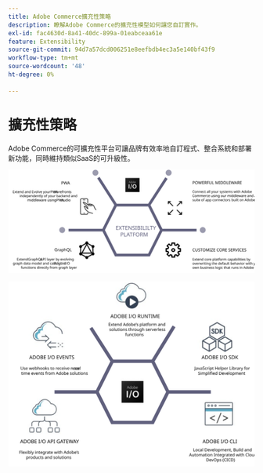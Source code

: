 ```yaml
---
title: Adobe Commerce擴充性策略
description: 瞭解Adobe Commerce的擴充性模型如何讓您自訂實作。
exl-id: fac4630d-8a41-40dc-899a-01eabceaa61e
feature: Extensibility
source-git-commit: 94d7a57dcd006251e8eefbdb4ec3a5e140bf43f9
workflow-type: tm+mt
source-wordcount: '48'
ht-degree: 0%

---
```


# 擴充性策略

Adobe Commerce的可擴充性平台可讓品牌有效率地自訂程式、整合系統和部署新功能，同時維持類似SaaS的可升級性。

![Adobe Commerce擴充性策略圖表](../../assets/playbooks/extensibility-strategy-1.svg)

![Adobe Commerce擴充性策略圖表](../../assets/playbooks/extensibility-strategy-2.svg)
